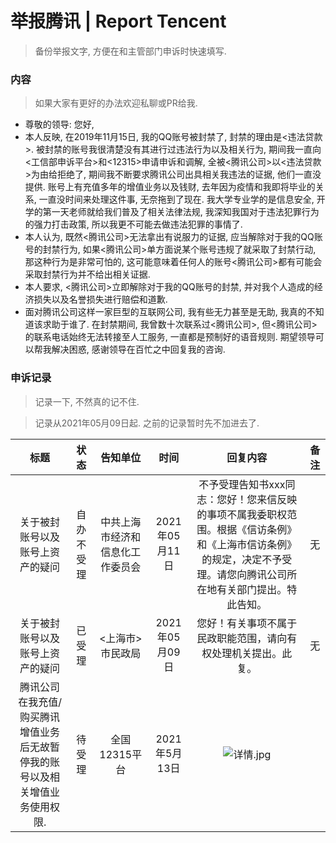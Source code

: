 # 举报腾讯 | Report Tencent
> 备份举报文字, 方便在和主管部门申诉时快速填写.

### 内容
  > 如果大家有更好的办法欢迎私聊或PR给我.

  - 尊敬的领导: 您好,
  - 本人反映, 在2019年11月15日, 我的QQ账号被封禁了, 封禁的理由是<违法贷款>. 被封禁的账号我很清楚没有其进行过违法行为以及相关行为, 期间我一直向<工信部申诉平台>和<12315>申请申诉和调解, 全被<腾讯公司>以<违法贷款>为由给拒绝了, 期间我不断要求腾讯公司出具相关我违法的证据, 他们一直没提供. 账号上有充值多年的增值业务以及钱财, 去年因为疫情和我即将毕业的关系, 一直没时间来处理这件事, 无奈拖到了现在. 我大学专业学的是信息安全, 开学的第一天老师就给我们普及了相关法律法规, 我深知我国对于违法犯罪行为的强力打击政策, 所以我更不可能去做违法犯罪的事情了.
  - 本人认为, 既然<腾讯公司>无法拿出有说服力的证据, 应当解除对于我的QQ账号的封禁行为, 如果<腾讯公司>单方面说某个账号违规了就采取了封禁行动, 那这种行为是非常可怕的, 这可能意味着任何人的账号<腾讯公司>都有可能会采取封禁行为并不给出相关证据.
  - 本人要求, <腾讯公司>立即解除对于我的QQ账号的封禁, 并对我个人造成的经济损失以及名誉损失进行赔偿和道歉.
  - 面对腾讯公司这样一家巨型的互联网公司, 我有些无力甚至是无助, 我真的不知道该求助于谁了. 在封禁期间, 我曾数十次联系过<腾讯公司>, 但<腾讯公司>的联系电话始终无法转接至人工服务, 一直都是预制好的语音规则. 期望领导可以帮我解决困惑, 感谢领导在百忙之中回复我的咨询.

### 申诉记录
  > 记录一下, 不然真的记不住.

  > 记录从2021年05月09日起. 之前的记录暂时先不加进去了.

  标题|状态|告知单位|时间|回复内容|备注
  |:---:|:---:|:--:|:---:|:---:|:---:|
  关于被封账号以及账号上资产的疑问|自办不受理|中共上海市经济和信息化工作委员会|2021年05月11日|不予受理告知书xxx同志：您好！您来信反映的事项不属我委职权范围。根据《信访条例》和《上海市信访条例》的规定，决定不予受理。请您向腾讯公司所在地有关部门提出。特此告知。|无
  关于被封账号以及账号上资产的疑问|已受理|<上海市>市民政局|2021年05月09日|您好！有关事项不属于民政职能范围，请向有权处理机关提出。此复。|无
  腾讯公司在我充值/购买腾讯增值业务后无故暂停我的账号以及相关增值业务使用权限.|待受理|全国12315平台|2021年5月13日|![详情.jpg](//cdn.jsdelivr.net/gh/orangejx/orangejx@master/Report-Tencent/12315.jpg "详情.jpg")
